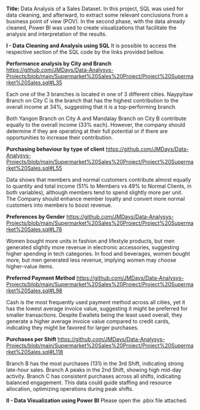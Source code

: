 __Title:__ Data Analysis of a Sales Dataset. 
In this project, SQL was used for data cleaning, and afterward, to extract some relevant conclusions from a business point of view (POV).
In the second phase, with the data already cleaned, Power BI was used to create visualizations that facilitate the analysis and interpretation of the results.


__I - Data Cleaning and Analysis using SQL__ 
It is possible to access the respective section of the SQL code by the links provided bellow.

__Performance analysis by City and Branch__ 
https://github.com/JMDays/Data-Analysys-Projects/blob/main/Supermarket%20Sales%20Project/Project%20Supermarket%20Sales.sql#L35

Each one of the 3 branches is located in one of 3 different cities.
Naypyitaw Branch on City C is the branch that has the highest contribution to the overall income at 34%, suggesting that it is a top-performing branch. 

Both Yangon Branch on City A and Mandalay Branch on City B contribute equally to the overall income (33% each). 
However, the company should determine if they are operating at their full potential or if there are opportunities to increase their contribution.


__Purchasing behaviour by type of client__
https://github.com/JMDays/Data-Analysys-Projects/blob/main/Supermarket%20Sales%20Project/Project%20Supermarket%20Sales.sql#L55

Data shows that members and normal customers contribute almost equally to quantity and total income (51% to Members vs 49% to Normal Clients, in both variables), although members tend to spend slightly more per unit.	
The Company should enhance member loyalty and convert more normal customers into members to boost revenue.

__Preferences by Gender__
https://github.com/JMDays/Data-Analysys-Projects/blob/main/Supermarket%20Sales%20Project/Project%20Supermarket%20Sales.sql#L78

Women bought more units in fashion and lifestyle products,  but men generated slightly more revenue in electronic accessories, suggesting higher spending in tech categories.
In food and beverages, women bought more, but men generated less revenue,  implying women may choose higher-value items.

__Preferred Payment Method__
https://github.com/JMDays/Data-Analysys-Projects/blob/main/Supermarket%20Sales%20Project/Project%20Supermarket%20Sales.sql#L98

Cash is the most frequently used payment method across all cities,  yet it has the lowest average invoice value, suggesting it might be preferred for smaller transactions.
Despite Ewallets being the least used overall, they generate a higher average invoice value compared to credit cards, indicating they might be favored for larger purchases.

__Purchases per Shift__
https://github.com/JMDays/Data-Analysys-Projects/blob/main/Supermarket%20Sales%20Project/Project%20Supermarket%20Sales.sql#L118

Branch B has the most purchases (131) in the 3rd Shift, indicating strong late-hour sales.
Branch A peaks in the 2nd Shift, showing high mid-day activity.
Branch C has consistent purchases across all shifts, indicating balanced engagement.
This data could guide staffing and resource allocation, optimizing operations during peak shifts.

__II -  Data Visualization using Power BI__
Please open the .pbix file attached.
